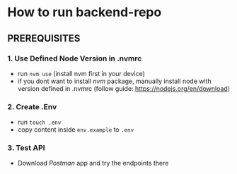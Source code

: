 # How to run backend-repo

## PREREQUISITES

### 1. Use Defined Node Version in .nvmrc

- run `nvm use` (install nvm first in your device)
- if you dont want to install _nvm_ package, manually install node with version defined in .nvmrc (follow guide: https://nodejs.org/en/download)

### 2. Create .Env

- run `touch .env`
- copy content inside `env.example` to `.env`

### 3. Test API

- Download _Postman_ app and try the endpoints there

